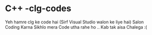 # C++ -clg-codes
Yeh hamre clg ke code hai  (Sirf Visual Studio walon ke liye hai)
Salon Coding Karna Sikhlo mera Code utha rahe ho .. Kab tak aisa Chalega :(
